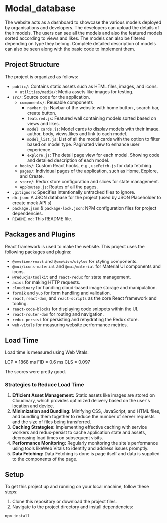 # Modal_database

The website acts as a dashboard to showcase the various models deployed by organisations and developers. 
The developers can upload the details of their models.
The users can see all the models and also the featured models sorted according to views and likes.
The models can also be filtered depending on type they belong. 
Complete detailed description of models can also be seen along with the basic code to implement them.

## Project Structure

The project is organized as follows:

- `public/`: Contains static assets such as HTML files, images, and icons.
  - `utilities/media/`: Media assets like images for testing.
- `src/`: Source code for the application.
  - `components/`: Reusable components 
    - `navbar.js`: Navbar of the website with home button , search bar, create button.
    -  `featured.js`: Featured wall containing models sorted based on views and likes. 
    -  `model_cards.js`: Model cards to display models with their image, author, body, views,likes and link to each model.
    -  `model_list.js`: List of all the model cards with the option to filter based on model type. Paginated view to enhance user experience. 
    -  `explore.js`: The detail page view for each model. Showing code and detailed description of each model. 
  - `hooks/`: Custom React hooks, e.g., `useFetch.js` for data fetching.
  - `pages/`: Individual pages of the application, such as Home, Explore, and Create.
  - `store/`: Redux store configuration and slices for state management.
  - `AppRoutes.js`: Routes of all the pages.
- `.gitignore`: Specifies intentionally untracked files to ignore.
- `db.json`: A JSON database for the project (used by JSON Placeholder to create mock API's)
- `package.json` & `package-lock.json`: NPM configuration files for project dependencies.
- `README.md`: This README file.

## Packages and Plugins

React framework is used to make the website.
This project uses the following packages and plugins:

- `@emotion/react` and `@emotion/styled` for styling components.
- `@mui/icons-material` and `@mui/material` for Material UI components and icons.
- `@reduxjs/toolkit` and `react-redux` for state management.
- `axios` for making HTTP requests.
- `cloudinary` for handling cloud-based image storage and manipulation.
- `formik` and `yup` for form handling and validation.
- `react`, `react-dom`, and `react-scripts` as the core React framework and tooling.
- `react-code-blocks` for displaying code snippets within the UI.
- `react-router-dom` for routing and navigation.
- `redux-persist` for persisting and rehydrating the Redux store.
- `web-vitals` for measuring website performance metrics.

## Load Time
Load time is measured using Web Vitals:

LCP = 1868 ms
FID = 0.6 ms
CLS = 0.097
  
The scores were pretty good.

### Strategies to Reduce Load Time

1. **Efficient Asset Management:** Static assets like images are stored on Cloudinary, which provides optimized delivery based on the user's location and device.
2. **Minimization and Bundling:** Minifying CSS, JavaScript, and HTML files, and bundling them together to reduce the number of server requests and the size of files being transferred.
3. **Caching Strategies:** Implementing effective caching with service workers and redux-persist to cache application state and assets, decreasing load times on subsequent visits.
4. **Performance Monitoring:** Regularly monitoring the site's performance using tools likeWeb Vitals to identify and address issues promptly.
5. **Data Fetching:** Data Fetching is done is page itself and data is supplied to the components of the page.
  
## Setup

To get this project up and running on your local machine, follow these steps:

1. Clone this repository or download the project files.
2. Navigate to the project directory and install dependencies:

```bash
npm install